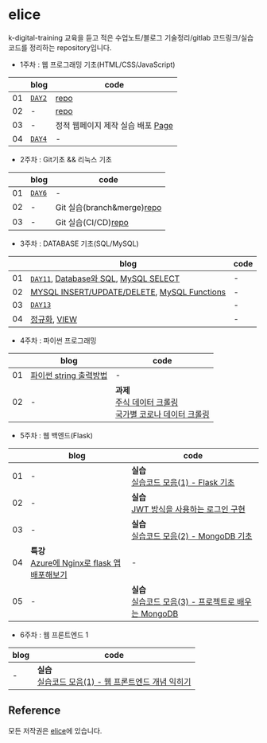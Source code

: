 # elice

k-digital-training 교육을 듣고 적은 수업노트/블로그 기술정리/gitlab 코드링크/실습코드를 정리하는 repository입니다.

- 1주차 : 웹 프로그래밍 기초(HTML/CSS/JavaScript)

|     | blog                                                                                    | code                                                                                          |
| --- | --------------------------------------------------------------------------------------- | --------------------------------------------------------------------------------------------- |
| 01  | [`DAY2`](https://velog.io/@ss-won/앨리스elice-레이서-1기-01주차DAY2-웹-프로그래밍-기초) | [repo](https://kdt-gitlab.elice.io/j_wish_/web)                                               |
| 02  | -                                                                                       | [repo](https://kdt-gitlab.elice.io/j_wish_/introduce-page-jwish)                              |
| 03  | -                                                                                       | 정적 웹페이지 제작 실습 배포 [Page](http://j_wish_.kdt-gitlab.elice.io/introduce-page-jwish/) |
| 04  | [`DAY4`](https://velog.io/@ss-won/앨리스elice-레이서-1기-01주차DAY4-웹-프로그래밍-기초) | -                                                                                             |

- 2주차 : Git기초 && 리눅스 기초

|     | blog                                                                          | code                                                                                        |
| --- | ----------------------------------------------------------------------------- | ------------------------------------------------------------------------------------------- |
| 01  | [`DAY6`](https://velog.io/@ss-won/앨리스elice-레이서-1기-02주차DAY6-Git-기초) | -                                                                                           |
| 02  | -                                                                             | Git 실습(branch&merge)[repo](https://kdt-gitlab.elice.io/j_wish_/remote_repo)               |
| 03  | -                                                                             | Git 실습(CI/CD)[repo](https://kdt-gitlab.elice.io/j_wish_/testproject-ci-cd/-/tree/master/) |

- 3주차 : DATABASE 기초(SQL/MySQL)

|     | blog                                                                                                                                                                                                                                                | code |
| --- | --------------------------------------------------------------------------------------------------------------------------------------------------------------------------------------------------------------------------------------------------- | ---- |
| 01  | [`DAY11`](https://velog.io/@ss-won/앨리스elice-레이서-1기-03주차DAY11-데이터베이스-기초), [Database와 SQL](https://velog.io/@ss-won/Database-데이터베이스와-SQL), [MySQL SELECT](https://velog.io/@ss-won/DatabaseMySQL-MySQL-SELECT-구문-활용하기) | -    |
| 02  | [MYSQL INSERT/UPDATE/DELETE](https://velog.io/@ss-won/DatabaseMySQL-MySQL-INSERT-UPDATE-DELETE-구문-사용하기), [MySQL Functions](https://velog.io/@ss-won/DatabaseMySQL-MySQL-SELECT문에-Function-활용하기)                                         | -    |
| 03  | [`DAY13`](https://velog.io/@ss-won/앨리스elice-레이서-1기-03주차DAY13-데이터베이스-기초2)                                                                                                                                                           | -    |
| 04  | [정규화](https://velog.io/@ss-won/Database-데이터베이스의-정규화), [VIEW](https://velog.io/@ss-won/DatabaseMySQL-데이터베이스의-뷰View-사용하기)                                                                                                    | -    |

- 4주차 : 파이썬 프로그래밍

|     | blog                                                                                              | code                                                                                                                                                                                                                                                |
| --- | ------------------------------------------------------------------------------------------------- | --------------------------------------------------------------------------------------------------------------------------------------------------------------------------------------------------------------------------------------------------- |
| 01  | [파이썬 string 출력방법](https://velog.io/@ss-won/Python-print시-문자열을-특정-패턴으로-출력하기) | -                                                                                                                                                                                                                                                   |
| 02  | -                                                                                                 | **과제**<br> [주식 데이터 크롤링](https://github.com/ss-won/elice/blob/master/4주차/과제/주식%20데이터%20크롤링.py) <br> [국가별 코로나 데이터 크롤링](https://github.com/ss-won/elice/blob/master/4주차/과제/국가별%20코로나%20데이터%20크롤링.py) |

- 5주차 : 웹 백엔드(Flask)

|     | blog                                                                                                                                                           | code                                                                                                                                                         |
| --- | -------------------------------------------------------------------------------------------------------------------------------------------------------------- | ------------------------------------------------------------------------------------------------------------------------------------------------------------ |
| 01  | -                                                                                                                                                              | **실습**<br> [실습코드 모음(1) - Flask 기초](https://github.com/ss-won/elice/blob/master/5주차/readme.md#flask-웹-프로그래밍2021-01-19)                      |
| 02  | -                                                                                                                                                              | **실습**<br> [JWT 방식을 사용하는 로그인 구현](https://github.com/ss-won/elice/blob/master/5주차/2021-01-20/app.py)                                          |
| 03  | -                                                                                                                                                              | **실습**<br> [실습코드 모음(2) - MongoDB 기초](https://github.com/ss-won/elice/blob/master/5주차/readme.md#mongodb-기초2021-01-21)                           |
| 04  | **특강**<br> [Azure에 Nginx로 flask 앱 배포해보기](https://velog.io/@ss-won/flaskelice-flask-가상-개발환경-구축하고-Microsoft-Azure에-배포하여-nginx-적용하기) | -                                                                                                                                                            |
| 05  | -                                                                                                                                                              | **실습**<br> [실습코드 모음(3) - 프로젝트로 배우는 MongoDB](https://github.com/ss-won/elice/blob/master/5주차/readme.md#프로젝트로-배우는-mongodb2021-01-22) |

- 6주차 : 웹 프론트엔드 1

| blog | code                                                                                                                                                        |
| ---- | ----------------------------------------------------------------------------------------------------------------------------------------------------------- |
| -    | **실습**<br> [실습코드 모음(1) - 웹 프론트엔드 개념 익히기](https://github.com/ss-won/eliceblob/master/6주차/readme.md#웹-프론트엔드-개념-익히기2021-01-26) |

## Reference

모든 저작권은 [elice](https://elice.io)에 있습니다.

